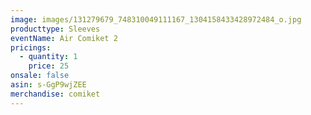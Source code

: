 ```yaml
---
image: images/131279679_748310049111167_1304158433428972484_o.jpg
producttype: Sleeves
eventName: Air Comiket 2
pricings:
  - quantity: 1
    price: 25
onsale: false
asin: s-GgP9wjZEE
merchandise: comiket
---
```

